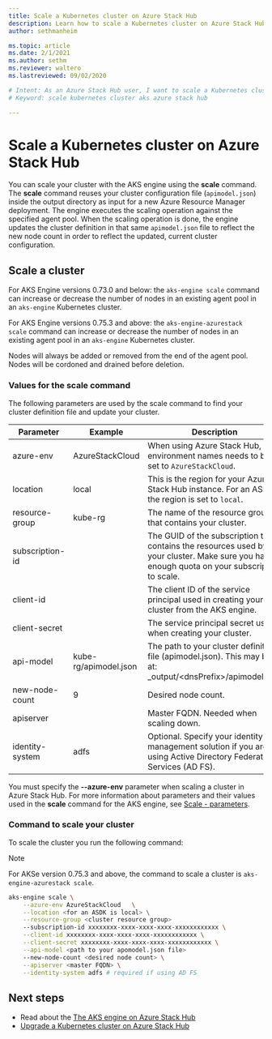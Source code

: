 ```yaml
---
title: Scale a Kubernetes cluster on Azure Stack Hub 
description: Learn how to scale a Kubernetes cluster on Azure Stack Hub.
author: sethmanheim

ms.topic: article
ms.date: 2/1/2021
ms.author: sethm
ms.reviewer: waltero
ms.lastreviewed: 09/02/2020

# Intent: As an Azure Stack Hub user, I want to scale a Kubernetes cluster using AKS on Azure Stack Hub.
# Keyword: scale kubernetes cluster aks azure stack hub

---
```



# Scale a Kubernetes cluster on Azure Stack Hub

You can scale your cluster with the AKS engine using the **scale** command. The **scale** command reuses your cluster configuration file (`apimodel.json`) inside the output directory as input for a new Azure Resource Manager deployment. The engine executes the scaling operation against the specified agent pool. When the scaling operation is done, the engine updates the cluster definition in that same `apimodel.json` file to reflect the new node count in order to reflect the updated, current cluster configuration.

## Scale a cluster

For AKS Engine versions 0.73.0 and below: the `aks-engine scale` command can increase or decrease the number of nodes in an existing agent pool in an `aks-engine` Kubernetes cluster.

For AKS Engine versions 0.75.3 and above: the `aks-engine-azurestack scale` command can increase or decrease the number of nodes in an existing agent pool in an `aks-engine` Kubernetes cluster. 

Nodes will always be added or removed from the end of the agent pool. Nodes will be cordoned and drained before deletion.

### Values for the scale command

The following parameters are used by the scale command to find your cluster definition file and update your cluster.

| Parameter | Example | Description |
| --- | --- | --- | 
| azure-env | AzureStackCloud | When using Azure Stack Hub, the environment names needs to be set to `AzureStackCloud`. | 
| location | local | This is the region for your Azure Stack Hub instance. For an ASDK, the region is set to `local`.  | 
| resource-group | kube-rg | The name of the resource group that contains your cluster. | 
| subscription-id |  | The GUID of the subscription that contains the resources used by your cluster. Make sure you have enough quota on your subscription to scale. | 
| client-id |  | The client ID of the service principal used in creating your cluster from the AKS engine. | 
| client-secret |  | The service principal secret used when creating your cluster. | 
| api-model | kube-rg/apimodel.json | The path to your cluster definition file (apimodel.json). This may be at:  _output/\<dnsPrefix>/apimodel.json | 
| new-node-count | 9 | Desired node count. | 
| apiserver |  | Master FQDN. Needed when scaling down. |
| identity-system | adfs | Optional. Specify your identity management solution if you are using Active Directory Federated Services (AD FS). |

You must specify the **--azure-env** parameter when scaling a cluster in Azure Stack Hub. For more information about parameters and their values used in the **scale** command for the AKS engine, see [Scale - parameters](https://github.com/Azure/aks-engine-azurestack/blob/master/docs/topics/scale.md#parameters).

### Command to scale your cluster

To scale the cluster you run the following command:

> [!Note]
> For AKSe version 0.75.3 and above, the command to scale a cluster is `aks-engine-azurestack scale`.

```bash
aks-engine scale \
    --azure-env AzureStackCloud   \
    --location <for an ASDK is local> \
    --resource-group <cluster resource group>
    --subscription-id xxxxxxxx-xxxx-xxxx-xxxx-xxxxxxxxxxxx \
    --client-id xxxxxxxx-xxxx-xxxx-xxxx-xxxxxxxxxxxx \
    --client-secret xxxxxxxx-xxxx-xxxx-xxxx-xxxxxxxxxxxx \
    --api-model <path to your apomodel.json file>
    --new-node-count <desired node count> \
    --apiserver <master FQDN> \
    --identity-system adfs # required if using AD FS
```

## Next steps

- Read about the [The AKS engine on Azure Stack Hub](azure-stack-kubernetes-aks-engine-overview.md)
- [Upgrade a Kubernetes cluster on Azure Stack Hub](azure-stack-kubernetes-aks-engine-upgrade.md)
